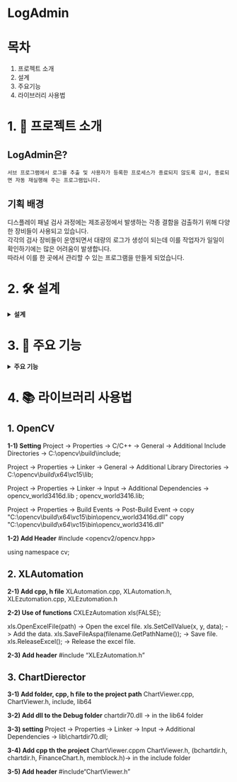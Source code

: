 # LogAdmin

# 목차
1. 프로젝트 소개
2. 설계
3. 주요기능
4. 라이브러리 사용법

# 1. 🎊 프로젝트 소개

## LogAdmin은?

`서브 프로그램에서 로그를 추출 및 사용자가 등록한 프로세스가 종료되지 않도록 감시, 종료되면 자동 재실행해 주는 프로그램입니다.`

## 기획 배경

디스플레이 패널 검사 과정에는 제조공정에서 발생하는 각종 결함을 검출하기 위해 다양한 장비들이 사용되고 있습니다.<br>
각각의 검사 장비들이 운영되면서 대량의 로그가 생성이 되는데 이를 작업자가 일일이 확인하기에는 많은 어려움이 발생합니다.<br>
따라서 이를 한 곳에서 관리할 수 있는 프로그램을 만들게 되었습니다.<br>


# 2. 🛠 설계
<details>
<summary><b>설계</b></summary>

<a href="https://ibb.co/MsdS9X0"><img src="https://i.ibb.co/0c52Qwb/123.png" alt="123" border="0"></a>
  
**개발 일정**

---
<a href="https://ibb.co/fv3t2Rn"><img src="https://i.ibb.co/gV0w31P/1.png" alt="1" border="0"></a>

**프로그램 흐름도**

---
<a href="https://ibb.co/gZD37d4"><img src="https://i.ibb.co/fdC2S9D/11.png" alt="11" border="0"></a>

**프로그램 상세 흐름도**
</details>

# 3. 🎇 주요 기능
<details>
<summary><b>주요 기능</b></summary>
<a href="https://ibb.co/YkW1bSF"><img src="https://i.ibb.co/tshv36T/2.png" alt="2" border="0"></a>

**메인 화면** <br>
`1번 버튼`을 통해 디렉토리에서 현재 실행중인 프로세스를 등록한다. 삭제할 수도 있다. <br>
등록이 되면 로그를 레벨에 따라 볼 수 있고 등록한 프로세스 별로도 볼 수 있다. <br>
검색 기능도 제공이 된다. <br>

---
<a href="https://ibb.co/gjkQpWp"><img src="https://i.ibb.co/QbyhRHR/3.png" alt="3" border="0"></a>

**프로세스 등록 후** <br>
왼쪽은 두 개의 프로세스를 등록한 모습이고 재실행된 횟수를 확인할 수 있다. <br>
로그 레벨에 따라 색상을 다르게 하였다. <br>
오른쪽은 로그 필터를 적용한 모습이다. <br>
  
---
<a href="https://ibb.co/D1phS4c"><img src="https://i.ibb.co/dfgFzBC/4.png" alt="4" border="0"></a>

**로그 저장 화면** <br>
로그 보존 기간과 파일형식 그리고 로그 레벨과 프로세스를 선택해서 저장할 수 있고 저장 기간을 일 or 시간 으로 선택할 수 있다. <br>
저장된 로그를 열어서 확인할 수도 있다.
  

---
<a href="https://ibb.co/cX9FRZP"><img src="https://i.ibb.co/1JNqBP3/5.png" alt="5" border="0"></a>

**로그 자동삭제, 버전확인** <br>
일정 기간이 지나면 로그를 자동으로 삭제를 해준다. <br>
또한 등록된 프로그램의 버전도 확인할 수 있다.

---
<a href="https://ibb.co/41hvmHg"><img src="https://i.ibb.co/tLVjm9P/6.png" alt="6" border="0"></a>

**로그를 생성하는 프로그램 화면** <br>
좌측 샘플사진에 해당하는 것을 찾고 threshold -> pattern matching -> image centering 까지 한 모습이다. <br>
우측은 검사를 할 sample list가 있고, 하단에는 셈플의 위치와 유사도 등을 토대로 로그를 생성한다.
</details>

# 4. 📚 라이브러리 사용법

## 1. OpenCV
**1-1) Setting**
Project -> Properties -> C/C++ -> General -> Additional Include	Directories ->
 C:\opencv\build\include;

Project -> Properties -> Linker -> General -> Additional Library Directories ->
 C:\opencv\build\x64\vc15\lib;

Project -> Properties -> Linker -> Input -> Additional Dependencies ->
 opencv_world3416d.lib ; opencv_world3416.lib;

Project -> Properties -> Build Events -> Post-Build Event ->
 copy "C:\opencv\build\x64\vc15\bin\opencv_world3416d.dll"
 copy "C:\opencv\build\x64\vc15\bin\opencv_world3416.dll"

**1-2) Add Header**
 #include <opencv2/opencv.hpp>

 using namespace cv;



## 2. XLAutomation
**2-1) Add cpp, h file**
XLAutomation.cpp, XLAutomation.h, XLEzutomation.cpp, XLEzutomation.h

**2-2) Use of functions**
CXLEzAutomation xls(FALSE);

xls.OpenExcelFile(path) -> Open the excel file.
xls.SetCellValue(x, y, data); -> Add the data.
xls.SaveFileAspa(filename.GetPathName()); -> Save file.
xls.ReleaseExcel(); -> Release the excel file.

**2-3) Add header**
 #include “XLEzAutomation.h”


## 3. ChartDierector
**3-1) Add folder, cpp, h file to the project path**
ChartViewer.cpp, ChartViewer.h, include, lib64

**3-2) Add dll to the Debug folder**
chartdir70.dll -> in the lib64 folder

**3-3) setting**
Project -> Properties -> Linker -> Input -> Additional Dependencies ->
 lib\chartdir70.dll;

**3-4) Add cpp th the project**
ChartViewer.cppm ChartViewer.h, 
(bchartdir.h, chartdir.h, FinanceChart.h, memblock.h)-> in the include folder

**3-5) Add header**
 #include“ChartViewer.h”
